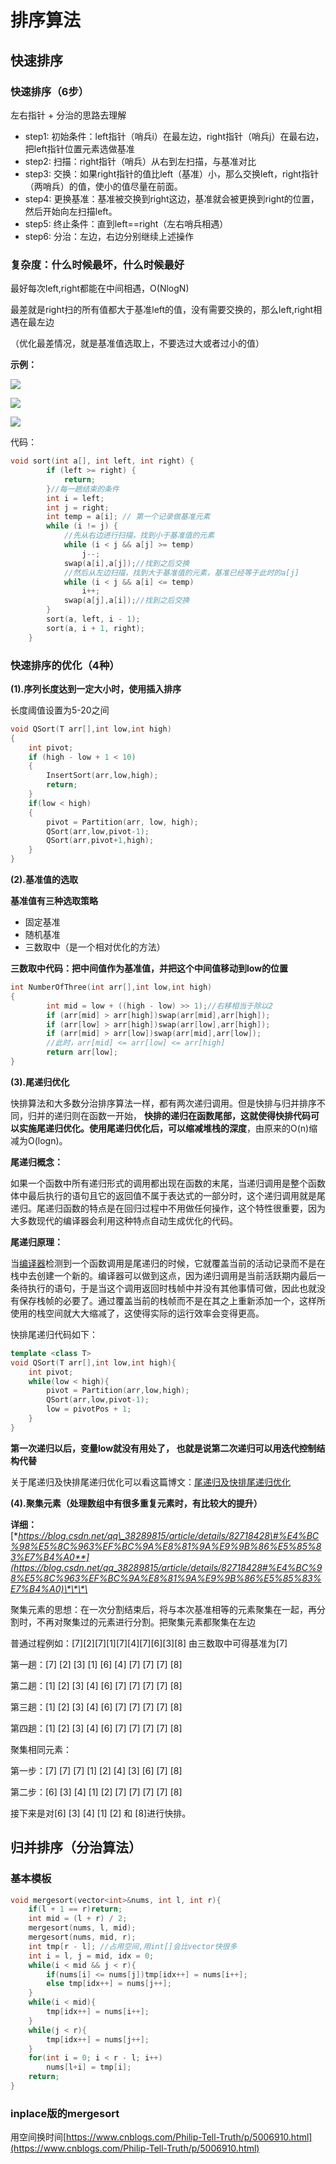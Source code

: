 # 排序算法

## 快速排序

### **快速排序（6步）**

左右指针 + 分治的思路去理解

* step1: 初始条件：left指针（哨兵i）在最左边，right指针（哨兵j）在最右边，把left指针位置元素选做基准
* step2: 扫描：right指针（哨兵）从右到左扫描，与基准对比
* step3: 交换：如果right指针的值比left（基准）小，那么交换left，right指针（两哨兵）的值，使小的值尽量在前面。
* step4: 更换基准：基准被交换到right这边，基准就会被更换到right的位置，然后开始向左扫描left。
* step5: 终止条件：直到left==right（左右哨兵相遇）
* step6: 分治：左边，右边分别继续上述操作

### **复杂度：什么时候最坏，什么时候最好**

最好每次left,right都能在中间相遇，O\(NlogN\)

最差就是right扫的所有值都大于基准left的值，没有需要交换的，那么left,right相遇在最左边

（优化最差情况，就是基准值选取上，不要选过大或者过小的值）

**示例：**

![](../.gitbook/assets/quicksort_1.png)

![](../.gitbook/assets/quicksort_2.png)

![](../.gitbook/assets/quicksort_3.png)

代码：

```cpp
void sort(int a[], int left, int right) {
        if (left >= right) {
            return;
        }//每一趟结束的条件
        int i = left;
        int j = right;
        int temp = a[i]; // 第一个记录做基准元素
        while (i != j) { 
            //先从右边进行扫描，找到小于基准值的元素
            while (i < j && a[j] >= temp)
                j--;
            swap(a[i],a[j]);//找到之后交换
            //然后从左边扫描，找到大于基准值的元素，基准已经等于此时的a[j]
            while (i < j && a[i] <= temp)
                i++;
            swap(a[j],a[i]);//找到之后交换
        }
        sort(a, left, i - 1);
        sort(a, i + 1, right);
    }
```

### **快速排序的优化（4种）**

**\(1\).序列长度达到一定大小时，使用插入排序**

长度阈值设置为5-20之间

```cpp
void QSort(T arr[],int low,int high)
{
    int pivot;
    if (high - low + 1 < 10)
    {
        InsertSort(arr,low,high);
        return;
    }
    if(low < high)
    {
        pivot = Partition(arr, low, high);
        QSort(arr,low,pivot-1);
        QSort(arr,pivot+1,high);
    }
}
```

  
**\(2\).基准值的选取**

**基准值有三种选取策略**

* 固定基准
* 随机基准
* 三数取中（是一个相对优化的方法）

**三数取中代码：把中间值作为基准值，并把这个中间值移动到low的位置**

```cpp
int NumberOfThree(int arr[],int low,int high)
{
		int mid = low + ((high - low) >> 1);//右移相当于除以2
		if (arr[mid] > arr[high])swap(arr[mid],arr[high]);
		if (arr[low] > arr[high])swap(arr[low],arr[high]);
		if (arr[mid] > arr[low])swap(arr[mid],arr[low]);
		//此时，arr[mid] <= arr[low] <= arr[high]
		return arr[low];
}
```

**\(3\).尾递归优化**

快排算法和大多数分治排序算法一样，都有两次递归调用。但是快排与归并排序不同，归并的递归则在函数一开始， **快排的递归在函数尾部，这就使得快排代码可以实施尾递归优化。使用尾递归优化后，可以缩减堆栈的深度**，由原来的O\(n\)缩减为O\(logn\)。

**尾递归概念：**

如果一个函数中所有递归形式的调用都出现在函数的末尾，当递归调用是整个函数体中最后执行的语句且它的返回值不属于表达式的一部分时，这个递归调用就是尾递归。尾递归函数的特点是在回归过程中不用做任何操作，这个特性很重要，因为大多数现代的编译器会利用这种特点自动生成优化的代码。

**尾递归原理：**

当[编译器](https://baike.baidu.com/item/%E7%BC%96%E8%AF%91%E5%99%A8)检测到一个函数调用是尾递归的时候，它就覆盖当前的活动记录而不是在栈中去创建一个新的。编译器可以做到这点，因为递归调用是当前活跃期内最后一条待执行的语句，于是当这个调用返回时栈帧中并没有其他事情可做，因此也就没有保存栈帧的必要了。通过覆盖当前的栈帧而不是在其之上重新添加一个，这样所使用的栈空间就大大缩减了，这使得实际的运行效率会变得更高。

快排尾递归代码如下：

```cpp
template <class T>
void QSort(T arr[],int low,int high){
    int pivot;
    while(low < high){
        pivot = Partition(arr,low,high);       
        QSort(arr,low,pivot-1);        
        low = pivotPos + 1;    
    }
}
```

**第一次递归以后，变量low就没有用处了， 也就是说第二次递归可以用迭代控制结构代替**

 关于尾递归及快排尾递归优化可以看这篇博文：[尾递归及快排尾递归优化](https://blog.csdn.net/qq_38289815/article/details/105487879)

  
**\(4\).聚集元素（处理数组中有很多重复元素时，有比较大的提升）**

**详细：**[**https://blog.csdn.net/qq\_38289815/article/details/82718428\#%E4%BC%98%E5%8C%963%EF%BC%9A%E8%81%9A%E9%9B%86%E5%85%83%E7%B4%A0**](https://blog.csdn.net/qq_38289815/article/details/82718428#%E4%BC%98%E5%8C%963%EF%BC%9A%E8%81%9A%E9%9B%86%E5%85%83%E7%B4%A0)\*\*\*\*

聚集元素的思想：在一次分割结束后，将与本次基准相等的元素聚集在一起，再分割时，不再对聚集过的元素进行分割。把聚集元素都聚集在左边

普通过程例如：\[7\]\[2\]\[7\]\[1\]\[7\]\[4\]\[7\]\[6\]\[3\]\[8\] 由三数取中可得基准为\[7\]

第一趟：\[7\] \[2\] \[3\] \[1\] \[6\] \[4\] \[7\] \[7\] \[7\] \[8\]

第二趟：\[1\] \[2\] \[3\] \[4\] \[6\] \[7\] \[7\] \[7\] \[7\] \[8\]

第三趟：\[1\] \[2\] \[3\] \[4\] \[6\] \[7\] \[7\] \[7\] \[7\] \[8\]

第四趟：\[1\] \[2\] \[3\] \[4\] \[6\] \[7\] \[7\] \[7\] \[7\] \[8\]

聚集相同元素：

第一步：\[7\] \[7\] \[7\] \[1\] \[2\] \[4\] \[3\] \[6\] \[7\] \[8\]

第二步：\[6\] \[3\] \[4\] \[1\] \[2\] \[7\] \[7\] \[7\] \[7\] \[8\]

接下来是对\[6\] \[3\] \[4\] \[1\] \[2\] 和 \[8\]进行快排。

## **归并排序（分治算法）**

### **基本模板**

```cpp
void mergesort(vector<int>&nums, int l, int r){
    if(l + 1 == r)return;
    int mid = (l + r) / 2;
    mergesort(nums, l, mid);
    mergesort(nums, mid, r);
    int tmp[r - l]; //占用空间,用int[]会比vector快很多
    int i = l, j = mid, idx = 0;
    while(i < mid && j < r){
        if(nums[i] <= nums[j])tmp[idx++] = nums[i++];
        else tmp[idx++] = nums[j++];
    }
    while(i < mid){
        tmp[idx++] = nums[i++];
    }
    while(j < r){
        tmp[idx++] = nums[j++];
    }
    for(int i = 0; i < r - l; i++)
        nums[l+i] = tmp[i];
    return;
}
```

### inplace版的mergesort

用空间换时间[https://www.cnblogs.com/Philip-Tell-Truth/p/5006910.html](https://www.cnblogs.com/Philip-Tell-Truth/p/5006910.html)

